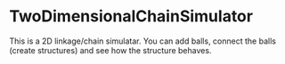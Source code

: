 # TwoDimensionalChainSimulator
This is a 2D linkage/chain simulatar. You can add balls, connect the balls (create structures) and see how the structure behaves.
